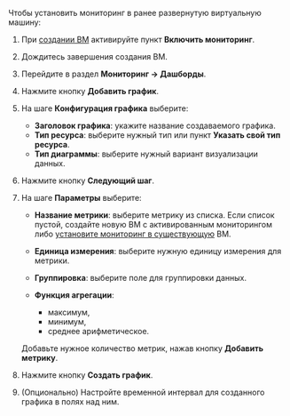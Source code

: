 Чтобы установить мониторинг в ранее развернутую виртуальную машину:

1. При [создании ВМ](/ru/computing/iaas/service-management/vm/vm-create) активируйте пункт **Включить мониторинг**.
1. Дождитесь завершения создания ВМ.
1. Перейдите в раздел **Мониторинг → Дашборды**.
1. Нажмите кнопку **Добавить график**.
1. На шаге **Конфигурация графика** выберите:

   - **Заголовок графика**: укажите название создаваемого графика.
   - **Тип ресурса**: выберите нужный тип или пункт **Указать свой тип ресурса**.
   - **Тип диаграммы**: выберите нужный вариант визуализации данных.

1. Нажмите кнопку **Следующий шаг**.
1. На шаге **Параметры** выберите:

   - **Название метрики**: выберите метрику из списка. Если список пустой, создайте новую ВМ с активированным мониторингом либо [установите мониторинг в существующую](../mon-setup-current) ВМ.
   - **Единица измерения**: выберите нужную единицу измерения для метрики.
   - **Группировка**: выберите поле для группировки данных.
   - **Функция агрегации**:

     - максимум,
     - минимум,
     - среднее арифметическое.

   Добавьте нужное количество метрик, нажав кнопку **Добавить метрику**.

1. Нажмите кнопку **Создать график**.
1. (Опционально) Настройте временной интервал для созданного графика в полях над ним.
